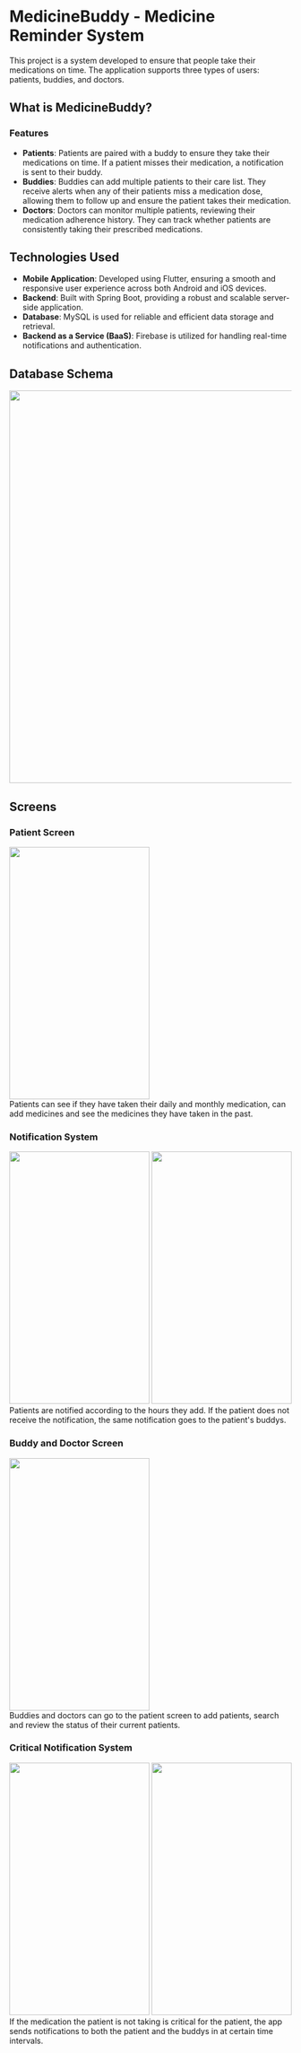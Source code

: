 # MedicineBuddy - Medicine Reminder System
This project is a system developed to ensure that people take their medications on time. The application supports three types of users: patients, buddies, and doctors.

## What is MedicineBuddy?
### Features

- **Patients**: Patients are paired with a buddy to ensure they take their medications on time. If a patient misses their medication, a notification is sent to their buddy.
- **Buddies**: Buddies can add multiple patients to their care list. They receive alerts when any of their patients miss a medication dose, allowing them to follow up and ensure the patient takes their medication.
- **Doctors**: Doctors can monitor multiple patients, reviewing their medication adherence history. They can track whether patients are consistently taking their prescribed medications.

## Technologies Used

- **Mobile Application**: Developed using Flutter, ensuring a smooth and responsive user experience across both Android and iOS devices.
- **Backend**: Built with Spring Boot, providing a robust and scalable server-side application.
- **Database**: MySQL is used for reliable and efficient data storage and retrieval.
- **Backend as a Service (BaaS)**: Firebase is utilized for handling real-time notifications and authentication.

## Database Schema
<img src="https://github.com/AliCanlier1/MedicineBuddy/assets/114236364/7e974e6f-f6c0-4bc7-aed6-c45acf1a2f13" width="1000" height="700">

## Screens
### Patient Screen
<img src="https://github.com/AliCanlier1/MedicineBuddy/assets/114236364/2ba49b2a-2624-482c-8821-ba22b0e98ef1" width="250" height="450"><br>
Patients can see if they have taken their daily and monthly medication, can add medicines and see the medicines they have taken in the past.

### Notification System
<img src="https://github.com/AliCanlier1/MedicineBuddy/assets/114236364/5027bc59-ad99-4568-b63c-647534f06f00" width="250" height="450">
<img src="https://github.com/AliCanlier1/MedicineBuddy/assets/114236364/7ea49d06-d196-4c24-b994-7282777cc1ad" width="250" height="450"><br>
Patients are notified according to the hours they add. If the patient does not receive the notification, the same notification goes to the patient's buddys.

### Buddy and Doctor Screen
<img src="https://github.com/AliCanlier1/MedicineBuddy/assets/114236364/a08ebe06-bda9-4a17-9e89-defba84a4cbf" width="250" height="450"><br>
Buddies and doctors can go to the patient screen to add patients, search and review the status of their current patients.

### Critical Notification System
<img src="https://github.com/AliCanlier1/MedicineBuddy/assets/114236364/fbfdfac4-3861-47a7-baab-35d9f612af57" width="250" height="450">
<img src="https://github.com/AliCanlier1/MedicineBuddy/assets/114236364/ea1fb9e5-b4c5-4f31-a0d3-2dcf7bf68ef4" width="250" height="450"><br>
If the medication the patient is not taking is critical for the patient, the app sends notifications to both the patient and the buddys in at certain time intervals.

